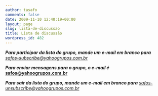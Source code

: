 ```yaml
---
author: tasafo
comments: false
date: 2009-11-10 12:40:19+00:00
layout: page
slug: lista-de-discussao
title: Lista de discussão
wordpress_id: 482
---
```


**_Para participar da lista do grupo, mande um e-mail em branco para_**
_[safos-subscribe@yahoogrupos.com.br](safos-subscribe@yahoogrupos.com.br)_




**_Para enviar mensagens para o grupo, o e-mail é_**
**[safos@yahoogrupos.com.br](safos@yahoogrupos.com.br)**




**_Para sair da lista do grupo, mande um e-mail em branco para_**
_[safos-unsubscribe@yahoogrupos.com.br](safos-unsubscribe@yahoogrupos.com.br)_

